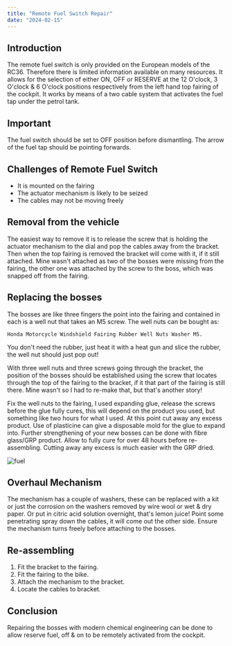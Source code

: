 ```yaml
---
title: "Remote Fuel Switch Repair"
date: "2024-02-15"
---
```


## Introduction

The remote fuel switch is only provided on the European models of the RC36.
Therefore there is limited information available on many resources.
It allows for the selection of either ON, OFF or RESERVE at the 12 O'clock, 3 O'clock & 6 O'clock positions respectively from the left hand top fairing of the cockpit. It works by means of a two cable system that activates the fuel tap under the petrol tank.

## Important

The fuel switch should be set to OFF position before dismantling.
The arrow of the fuel tap should be pointing forwards.

## Challenges of Remote Fuel Switch

- It is mounted on the fairing
- The actuator mechanism is likely to be seized
- The cables may not be moving freely

## Removal from the vehicle

The easiest way to remove it is to release the screw that is holding the actuator mechanism to the dial and pop the cables away from the bracket. Then when the top fairing is removed the bracket will come with it, if it still attached.
Mine wasn't attached as two of the bosses were missing from the fairing, the other one was attached by the screw to the boss, which was snapped off from the fairing.

## Replacing the bosses

The bosses are like three fingers the point into the fairing and contained in each is a well nut that takes an M5 screw.
The well nuts can be bought as:

    Honda Motorcycle Windshield Fairing Rubber Well Nuts Washer M5.

You don't need the rubber, just heat it with a heat gun and slice the rubber, the well nut should just pop out!

With three well nuts and three screws going through the bracket, the position of the bosses should be established using the screw that locates through the top of the fairing to the bracket, if it that part of the fairing is still there. Mine wasn't so I had to re-make that, but that's another story!

Fix the well nuts to the fairing, I used expanding glue, release the screws before the glue fully cures, this will depend on the
product you used, but something like two hours for what I used. At this point cut away any excess product. Use of plasticine
can give a disposable mold for the glue to expand into. Further strengthening of your new bosses can be done with fibre glass/GRP product. Allow to fully cure for over 48 hours before re-assembling. Cutting away any excess is much easier with the GRP dried.

![fuel](/images/003.png)

## Overhaul Mechanism

The mechanism has a couple of washers, these can be replaced with a kit or just the corrosion on the washers removed by wire wool or wet & dry paper. Or put in citric acid solution overnight, that's lemon juice!
Point some penetrating spray down the cables, it will come out the other side.
Ensure the mechanism turns freely before attaching to the bosses.

## Re-assembling

1. Fit the bracket to the fairing.
2. Fit the fairing to the bike.
3. Attach the mechanism to the bracket.
4. Locate the cables to bracket.

## Conclusion

Repairing the bosses with modern chemical engineering can be done to allow reserve fuel, off & on to be remotely activated from the cockpit.
